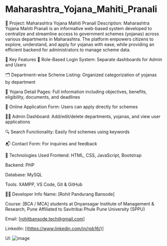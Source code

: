 # Maharashtra_Yojana_Mahiti_Pranali
📘 Project: Maharashtra Yojana Mahiti Pranali
Description:
Maharashtra Yojana Mahiti Pranali is an informative web-based system developed to centralize and streamline access to government schemes (yojanas) across various departments in Maharashtra. The platform empowers citizens to explore, understand, and apply for yojanas with ease, while providing an efficient backend for administrators to manage scheme data.

🚀 Key Features
🔐 Role-Based Login System: Separate dashboards for Admin and Users

🗂️ Department-wise Scheme Listing: Organized categorization of yojanas by department

📄 Yojana Detail Pages: Full information including objectives, benefits, eligibility, documents, and deadlines

📝 Online Application Form: Users can apply directly for schemes

🧑‍💼 Admin Dashboard: Add/edit/delete departments, yojanas, and view user applications

🔍 Search Functionality: Easily find schemes using keywords

📬 Contact Form: For inquiries and feedback

🧰 Technologies Used
Frontend: HTML, CSS, JavaScript, Bootstrap

Backend: PHP

Database: MySQL

Tools: XAMPP, VS Code, Git & GitHub

👨‍💻 Developer Info
Name: [Rohit Pandurang Bansode]

Course: [BCA / MCA]
students at
Dnyansagar Institute of Management & Research, Pune
Affiliated to Savitribai Phule Pune University (SPPU)


Email: [rohitbansode.tech@gmail.com]

LinkedIn: [(https://www.linkedin.com/in/rpb16/)]


UI:
![image](https://github.com/user-attachments/assets/cc66f587-5d30-4bcd-9cc4-f3a35932adfc)

